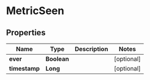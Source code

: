 

# MetricSeen


## Properties

Name | Type | Description | Notes
------------ | ------------- | ------------- | -------------
**ever** | **Boolean** |  |  [optional]
**timestamp** | **Long** |  |  [optional]



